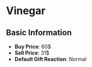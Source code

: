 # Vinegar

## Basic Information

- **Buy Price**: 60$
- **Sell Price**: 31$
- **Default Gift Reaction**: Normal